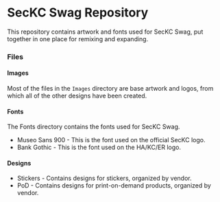 # SecKC Swag Repository

This repository contains artwork and fonts used for SecKC Swag, put together in one place for remixing and expanding.  

### Files

#### Images

Most of the files in the `Images` directory are base artwork and logos, from which all of the other designs have been created.  

#### Fonts

The Fonts directory contains the fonts used for SecKC Swag.  

* Museo Sans 900 - This is the font used on the official SecKC logo.
* Bank Gothic - This is the font used on the HA/KC/ER logo. 

#### Designs

* Stickers - Contains designs for stickers, organized by vendor.
* PoD - Contains designs for print-on-demand products, organized by vendor.  

